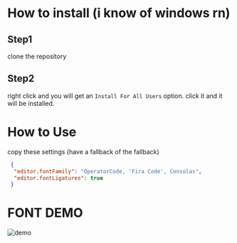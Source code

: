 # How to install (i know of windows rn)

## Step1
clone the repository

## Step2
right click and you will get an `Install For All Users` option.
click it and it will be installed.

# How to Use
copy these settings (have a fallback of the fallback)
```json
 {
  "editor.fontFamily": "OperatorCode, 'Fira Code', Consolas",
  "editor.fontLigatures": true
 }
```

# FONT DEMO
![demo](https://lh3.googleusercontent.com/-_amQgSjAYWU/YCtV1AwvJmI/AAAAAAAAAYE/xOZDlB--qScweC1bAyDRTMHBdAHBRDQ3gCK8BGAsYHg/s512/2021-02-15.png)
